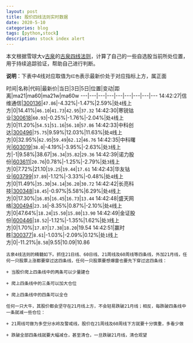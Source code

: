```yaml
---
layout: post
title: 股价四线法则实时数据
date: 2020-5-10
categories: blog
tags: [python,stock]
description: stock index alert
---
```



本文根据雪球大v[古泉](https://xueqiu.com/u/7148646888)的[古泉四线法则](https://xueqiu.com/7148646888/130498192)，计算了自己的一些自选股当前所处位置，用于持续追踪验证，帮助自己进行判断。

**说明**：下表中4线对应取值为`红色`表示最新价处于对应指标上方，属正面

时间|名称|代码|最新价|当日|3日|5日|位置|变动|距离|ma21|ma60|ma21w|ma60w
---|---|---|---|---|---|---|---|---
14:42:27|信维通信|[300136](https://xueqiu.com/S/SZ300136)|`47.86`|-4.32%|-1.47%|2.59%|处`4`线上方|0|14.41%|`46.10`|`41.73`|`42.95`|`37.32`
14:42:30|寒锐钴业|[300618](https://xueqiu.com/S/SZ300618)|`60.93`|-0.25%|-1.76%|-2.04%|处`4`线上方|0|11.20%|`54.51`|`51.16`|`56.10`|`57.86`
14:42:33|中科创达|[300496](https://xueqiu.com/S/SZ300496)|`75.75`|9.59%|12.03%|11.63%|处`4`线上方|0|32.95%|`62.95`|`59.49`|`62.12`|`46.76`
14:42:35|中科曙光|[603019](https://xueqiu.com/S/SH603019)|`38.0`|-4.19%|-3.95%|-2.63%|处`3`线上方|-1|9.58%|38.67|`36.34`|`35.82`|`29.36`
14:42:39|诺力股份|[603611](https://xueqiu.com/S/SH603611)|`20.76`|0.78%|-1.25%|-2.79%|处`3`线上方|0|7.72%|21.10|`19.25`|`19.44`|`17.61`
14:42:43|华友钴业|[603799](https://xueqiu.com/S/SH603799)|`37.89`|-1.12%|-3.33%|-0.48%|处`4`线上方|0|11.49%|`35.30`|`34.14`|`36.20`|`30.72`
14:42:42|长亮科技|[300348](https://xueqiu.com/S/SZ300348)|`18.45`|-0.97%|5.58%|6.29%|处`4`线上方|0|17.30%|`16.85`|`16.45`|`16.73`|`13.44`
14:42:48|盛天网络|[300494](https://xueqiu.com/S/SZ300494)|`23.16`|-8.35%|0.87%|-2.10%|处`4`线上方|0|47.64%|`18.24`|`15.50`|`15.80`|`13.90`
14:42:49|金证股份|[600446](https://xueqiu.com/S/SH600446)|`18.52`|-1.12%|-1.35%|1.62%|处`3`线上方|0|1.70%|`17.87`|`17.38`|`18.20`|19.54
14:42:51|赢时胜|[300377](https://xueqiu.com/S/SZ300377)|`8.61`|-1.03%|-2.09%|0.12%|处`1`线上方|0|-11.21%|`8.58`|9.55|10.09|10.86

```
古泉4线法则的精髓如下。抓住21日线、60日线、21周线及60周线等四条线，外加21月线，任何一只股票上涨都要穿过这四条线，任何一只股票要想爆雷也要先下穿过这四条线：

+ 当股价爬上四条线中的两条可以少量建仓

+ 爬上四条线中的三条可以加大仓位

+ 爬上四条线中的四条可以全仓

任何一只大牛，其股价都会坚守在21月线上方，不会轻易跌破21月线；相反，每跌破四条线中一条就减一些仓位：

+ 21周线可做为多空分水岭及警戒线，股价在21周线及60周线下方就要十分慎重，多看少做

+ 跌破全部四条线就要大幅减仓，甚至清仓，一旦跌破21月线，清仓观望
```
